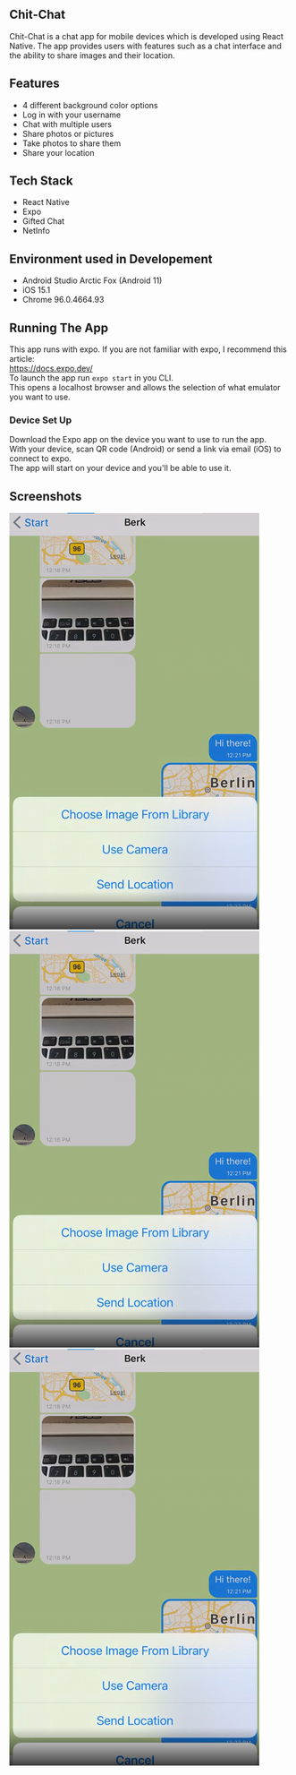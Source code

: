 ## Chit-Chat
Chit-Chat is a chat app for mobile devices which is developed using React Native. The app provides users with features such as a chat interface and the ability to share images and their location.

## Features
* 4 different background color options
* Log in with your username
* Chat with multiple users
* Share photos or pictures
* Take photos to share them
* Share your location

## Tech Stack
* React Native
* Expo
* Gifted Chat
* NetInfo

## Environment used in Developement
* Android Studio Arctic Fox (Android 11)
* iOS 15.1
* Chrome 96.0.4664.93

## Running The App
This app runs with expo.
If you are not familiar with expo, I recommend this article:  
https://docs.expo.dev/  
To launch the app run `expo start` in you CLI.  
This opens a localhost browser and allows the selection of what emulator you want to use.

### Device Set Up
Download the Expo app on the device you want to use to run the app. \
With your device, scan QR code (Android) or send a link via email (iOS) to connect to expo. \
The app will start on your device and you'll be able to use it.

## Screenshots
![chit-chat screenshot1](/assets/chit-chat3.png "Start-Screen") ![chit-chat screenshot2](/assets/chit-chat3.png "Chat-Screen") ![chit-chat screenshot3](/assets/chit-chat3.png "Share-Screen")

 